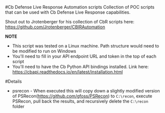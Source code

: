 #Cb Defense Live Response Automation scripts
Collection of POC scripts that can be used with Cb Defense Live Response capabilities.   

Shout out to Jrotenberger for his collection of CbR scripts here: https://github.com/Jrotenberger/CBIRAutomation

**NOTE**
- This script was tested on a Linux machine. Path structure would need to be modified to run on Windows
- You'll need to fill in your API endpoint URL and token in the top of each script
- You'll need to have the Cb Python API bindings installed. Link here: https://cbapi.readthedocs.io/en/latest/installation.html

#Details
- psrecon - When executed this will copy down a slightly modified version of PSRecon(https://github.com/gfoss/PSRecon) to `C:\recon`, execute PSRecon, pull back the results, and recursively delete the `C:\recon` folder

